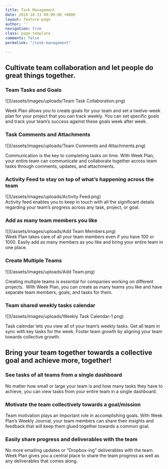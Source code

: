 ```yaml
---
title: Task Management
date: 2018-10-11 00:00:00 +0000
layout: feature-page
author: ''
navigation: true
class: page-template
comments: false
permalink: "/task-management"

---
```

## Cultivate team collaboration and let people do great things together.

### **Team Tasks and Goals**

![](/assets/images/uploads/Team Task Collaboration.png)

Week Plan allows you to create goals for your team and set a twelve-week plan for your project that you can track weekly. You can set specific goals and track your team’s success against these goals week after week.

### **Task Comments and Attachments**

![](/assets/images/uploads/Team Comments and Attachments.png)

Communication is the key to completing tasks on time. With Week Plan, your entire team can communicate and collaborate together across team tasks through comments, updates, and attachments.

### **Activity Feed to stay on top of what’s happening across the team**

![](/assets/images/uploads/Activity Feed.png)  
Activity feed enables you to keep in touch with all the significant details regarding your team’s progress across any task, project, or goal.

### **Add as many team members you like**

![](/assets/images/uploads/Add Team Members.png)  
Week Plan takes care of all your team members even if you have 100 or 1000. Easily add as many members as you like and bring your entire team in one place.

### **Create Multiple Teams**

![](/assets/images/uploads/Add Team.png)

Creating multiple teams is essential for companies working on different projects.  With Week Plan, you can create as many teams you like and have separate team members, goals, and tasks for them.

### **Team shared weekly tasks calendar**

![](/assets/images/uploads/Weekly Task Calendar-1.png)

Task calendar lets you view all of your team’s weekly tasks. Get all team in sync with key tasks for the week. Foster team growth by aligning your team towards collective growth.

## **Bring your team together towards a collective goal and achieve more, together!**

### **See tasks of all teams from a single dashboard**

No matter how small or large your team is and how many tasks they have to achieve, you can view tasks from your entire team in a single dashboard.

### **Motivate the team collectively towards a goal/mission**

Team motivation plays an important role in accomplishing goals. With Week Plan’s Weekly Journal, your team members can share their insights and feedback that will keep them glued together towards a common goal.

### **Easily share progress and deliverables with the team**

No more emailing updates or “Dropbox-ing” deliverables with the team. Week Plan gives you a central place to share the team progress as well as any deliverables that comes along.